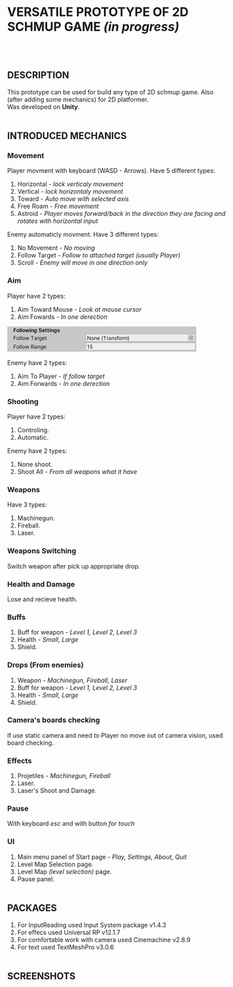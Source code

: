 # **VERSATILE PROTOTYPE OF 2D SCHMUP GAME** *(in progress)*
<br><br>

## **DESCRIPTION**


This prototype can be used for build any type of 2D schmup game. Also (after adding some mechanics) for 2D platformer.<br>
Was developed on **Unity**.
<br><br>

## **INTRODUCED MECHANICS**
### **Movement**
Player movment with keyboard (WASD - Arrows). Have 5 different types:  
1. Horizontal - *lock verticaly movement*
2. Vertical - *lock horizontaly movement*
3. Toward - *Auto move with selected axis*
4. Free Roam - *Free movement*
5. Astroid - *Player moves forward/back in the direction they are facing and rotates with horizontal input*

Enemy automaticly movment. Have 3 different types: 
1. No Movement - *No moving*
2. Follow Target - *Follow to attached target (usually Player)*
3. Scroll - *Enemy will move in one direction only*

### **Aim**
Player have 2 types:
1. Aim Toward Mouse - *Look at mouse cursor*
2. Aim Fowards - *In one derection*

![Aim of enemy whether target to follow or not](https://github.com/shakur-farit/Schmup-Prototype/blob/shakur-farit-addScreenshots/Screenshots/AimEnem.jpg)

Enemy have 2 types:
1. Aim To Player - *If follow target*
2. Aim Forwards - *In one derection*

### **Shooting**
Player have 2 types: 
1. Controling.
2. Automatic.
   
Enemy have 2 types:
1. None shoot.
2. Shoot All - *From all weapons what it have*

### **Weapons**
Have 3 types:
1. Machinegun. 
2. Fireball.
3. Laser.

### **Weapons Switching**
Switch weapon after pick up appropriate drop.

### **Health and Damage**
Lose and recieve health.

### **Buffs**
1. Buff for weapon - *Level 1, Level 2, Level 3*
2. Health - *Small, Large*
3. Shield.

### **Drops (From enemies)**
1. Weapon - *Machinegun, Fireball, Laser*
2. Buff for weapon - *Level 1, Level 2, Level 3*
3. Health - *Small, Large*
4. Shield.

### **Camera's boards checking**
If use static camera and need to Player no move out of camera vision, used board checking.

### **Effects**
1. Projetiles - *Machinegun, Fireball*
2. Laser.
3. Laser's Shoot and Damage.

### **Pause**
With keyboard *esc* and with button *for touch*

### **UI**
1. Main menu panel of Start page - *Play, Settings, About, Quit*
2. Level Map Selection page.
3. Level Map *(level selection)* page.
4. Pause panel.
<br><br>

## **PACKAGES**
1. For InputReading used Input System package v1.4.3
2. For effecs used Universal RP v12.1.7
3. For comfortable work with camera used Cinemachine v2.8.9
4. For text used TextMeshPro v3.0.6
<br><br>

## **SCREENSHOTS**

